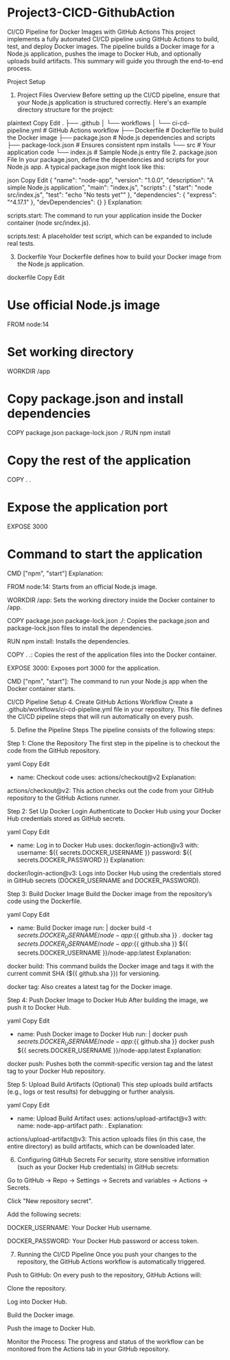 # Project3-CICD-GithubAction


CI/CD Pipeline for Docker Images with GitHub Actions
This project implements a fully automated CI/CD pipeline using GitHub Actions to build, test, and deploy Docker images. The pipeline builds a Docker image for a Node.js application, pushes the image to Docker Hub, and optionally uploads build artifacts. This summary will guide you through the end-to-end process.

Project Setup
1. Project Files Overview
Before setting up the CI/CD pipeline, ensure that your Node.js application is structured correctly. Here's an example directory structure for the project:

plaintext
Copy
Edit
.
├── .github
│   └── workflows
│       └── ci-cd-pipeline.yml       # GitHub Actions workflow
├── Dockerfile                       # Dockerfile to build the Docker image
├── package.json                     # Node.js dependencies and scripts
├── package-lock.json                # Ensures consistent npm installs
└── src                              # Your application code
    └── index.js                     # Sample Node.js entry file
2. package.json File
In your package.json, define the dependencies and scripts for your Node.js app. A typical package.json might look like this:

json
Copy
Edit
{
  "name": "node-app",
  "version": "1.0.0",
  "description": "A simple Node.js application",
  "main": "index.js",
  "scripts": {
    "start": "node src/index.js",
    "test": "echo \"No tests yet\""
  },
  "dependencies": {
    "express": "^4.17.1"
  },
  "devDependencies": {}
}
Explanation:

scripts.start: The command to run your application inside the Docker container (node src/index.js).

scripts.test: A placeholder test script, which can be expanded to include real tests.

3. Dockerfile
Your Dockerfile defines how to build your Docker image from the Node.js application.

dockerfile
Copy
Edit
# Use official Node.js image
FROM node:14

# Set working directory
WORKDIR /app

# Copy package.json and install dependencies
COPY package.json package-lock.json ./
RUN npm install

# Copy the rest of the application
COPY . .

# Expose the application port
EXPOSE 3000

# Command to start the application
CMD ["npm", "start"]
Explanation:

FROM node:14: Starts from an official Node.js image.

WORKDIR /app: Sets the working directory inside the Docker container to /app.

COPY package.json package-lock.json ./: Copies the package.json and package-lock.json files to install the dependencies.

RUN npm install: Installs the dependencies.

COPY . .: Copies the rest of the application files into the Docker container.

EXPOSE 3000: Exposes port 3000 for the application.

CMD ["npm", "start"]: The command to run your Node.js app when the Docker container starts.

CI/CD Pipeline Setup
4. Create GitHub Actions Workflow
Create a .github/workflows/ci-cd-pipeline.yml file in your repository. This file defines the CI/CD pipeline steps that will run automatically on every push.

5. Define the Pipeline Steps
The pipeline consists of the following steps:

Step 1: Clone the Repository
The first step in the pipeline is to checkout the code from the GitHub repository.

yaml
Copy
Edit
- name: Checkout code
  uses: actions/checkout@v2
Explanation:

actions/checkout@v2: This action checks out the code from your GitHub repository to the GitHub Actions runner.

Step 2: Set Up Docker Login
Authenticate to Docker Hub using your Docker Hub credentials stored as GitHub secrets.

yaml
Copy
Edit
- name: Log in to Docker Hub
  uses: docker/login-action@v3
  with:
    username: ${{ secrets.DOCKER_USERNAME }}
    password: ${{ secrets.DOCKER_PASSWORD }}
Explanation:

docker/login-action@v3: Logs into Docker Hub using the credentials stored in GitHub secrets (DOCKER_USERNAME and DOCKER_PASSWORD).

Step 3: Build Docker Image
Build the Docker image from the repository’s code using the Dockerfile.

yaml
Copy
Edit
- name: Build Docker image
  run: |
    docker build -t ${{ secrets.DOCKER_USERNAME }}/node-app:${{ github.sha }} .
    docker tag ${{ secrets.DOCKER_USERNAME }}/node-app:${{ github.sha }} ${{ secrets.DOCKER_USERNAME }}/node-app:latest
Explanation:

docker build: This command builds the Docker image and tags it with the current commit SHA (${{ github.sha }}) for versioning.

docker tag: Also creates a latest tag for the Docker image.

Step 4: Push Docker Image to Docker Hub
After building the image, we push it to Docker Hub.

yaml
Copy
Edit
- name: Push Docker image to Docker Hub
  run: |
    docker push ${{ secrets.DOCKER_USERNAME }}/node-app:${{ github.sha }}
    docker push ${{ secrets.DOCKER_USERNAME }}/node-app:latest
Explanation:

docker push: Pushes both the commit-specific version tag and the latest tag to your Docker Hub repository.

Step 5: Upload Build Artifacts (Optional)
This step uploads build artifacts (e.g., logs or test results) for debugging or further analysis.

yaml
Copy
Edit
- name: Upload Build Artifact
  uses: actions/upload-artifact@v3
  with:
    name: node-app-artifact
    path: .
Explanation:

actions/upload-artifact@v3: This action uploads files (in this case, the entire directory) as build artifacts, which can be downloaded later.

6. Configuring GitHub Secrets
For security, store sensitive information (such as your Docker Hub credentials) in GitHub secrets:

Go to GitHub → Repo → Settings → Secrets and variables → Actions → Secrets.

Click "New repository secret".

Add the following secrets:

DOCKER_USERNAME: Your Docker Hub username.

DOCKER_PASSWORD: Your Docker Hub password or access token.

7. Running the CI/CD Pipeline
Once you push your changes to the repository, the GitHub Actions workflow is automatically triggered.

Push to GitHub: On every push to the repository, GitHub Actions will:

Clone the repository.

Log into Docker Hub.

Build the Docker image.

Push the image to Docker Hub.

Monitor the Process: The progress and status of the workflow can be monitored from the Actions tab in your GitHub repository.